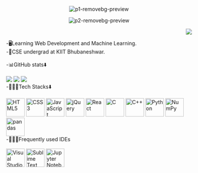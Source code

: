 
<p align="center"><img src="https://i.ibb.co/YTx7fy4/p1-removebg-preview.png" alt="p1-removebg-preview" border="0"></p>
<p align="center"><img src="https://i.ibb.co/yg1NTyH/p2-removebg-preview.png" alt="p2-removebg-preview" border="0"></p>
<p align="right"><img src="https://komarev.com/ghpvc/?username=Pradiptocodes1"/></p>

-🖥️Learning Web Development and Machine Learning. <br>
-🏫CSE undergrad at KIIT Bhubaneshwar.
<br><br>
-📊GitHub stats⬇️<br><br>
<img src="https://activity-graph.herokuapp.com/graph?username=Pradiptocodes1&theme=react-dark&hide_border=true&area=true">
<img src="https://github-readme-stats.vercel.app/api?username=Pradiptocodes1&count_private=true&show_icons=true&theme=tokyonight">
<img src="https://github-readme-stats.vercel.app/api/top-langs/?username=Pradiptocodes1&layout=compact&theme=tokyonight"><br>
-👨🏾‍💻Tech Stacks⬇️<br><br>
<a href="https://www.w3.org/TR/html5/" title="HTML5"><img src="https://github.com/get-icon/geticon/raw/master/icons/html-5.svg" alt="HTML5" width="50px" height="50px"></a>
<a href="https://www.w3.org/TR/CSS/" title="CSS3"><img src="https://github.com/get-icon/geticon/raw/master/icons/css-3.svg" alt="CSS3" width="50px" height="50px"></a>
<img src="https://github.com/get-icon/geticon/raw/master/icons/javascript.svg" alt="JavaScript" width="50px" height="50px" style="max-width: 100%;">
<a href="https://jquery.com/" title="jQuery"><img src="https://github.com/get-icon/geticon/raw/master/icons/jquery-icon.svg" alt="jQuery" width="50px" height="50px"></a>
<img src="https://github.com/get-icon/geticon/raw/master/icons/react.svg" alt="React" width="50px" height="50px" style="max-width: 100%;">
<img src="https://github.com/get-icon/geticon/raw/master/icons/c.svg" alt="C" width="50px" height="50px" style="max-width: 100%;">
<img src="https://github.com/get-icon/geticon/raw/master/icons/c-plusplus.svg" alt="C++" width="50px" height="50px" style="max-width: 100%;">
<img src="https://github.com/get-icon/geticon/raw/master/icons/python.svg" alt="Python" width="50px" height="50px" style="max-width: 100%;">
<img src="https://github.com/get-icon/geticon/raw/master/icons/numpy-icon.svg" alt="NumPy" width="50px" height="50px" style="max-width: 100%;">
<img src="https://github.com/get-icon/geticon/raw/master/icons/pandas-icon.svg" alt="pandas" width="50px" height="50px" style="max-width: 100%;">
<br>
-👨🏾‍💻Frequently used IDEs<br><br>
<img height="50" src="https://user-images.githubusercontent.com/25181517/192108891-d86b6220-e232-423a-bf5f-90903e6887c3.png" alt="Visual Studio Code" title="Visual Studio Code" />
<img height="50" src="https://user-images.githubusercontent.com/25181517/190887576-6653f877-8439-4521-82f3-403086ead892.png" alt="Sublime Text" title="Sublime Text" />
<img height="50" src="https://user-images.githubusercontent.com/25181517/183914128-3fc88b4a-4ac1-40e6-9443-9a30182379b7.png" alt="Jupyter Notebook" title="Jupyter Notebook" />

<!---
Pradiptocodes1/Pradiptocodes1 is a ✨ special ✨ repository because its `README.md` (this file) appears on your GitHub profile.
You can click the Preview link to take a look at your changes.
--->
